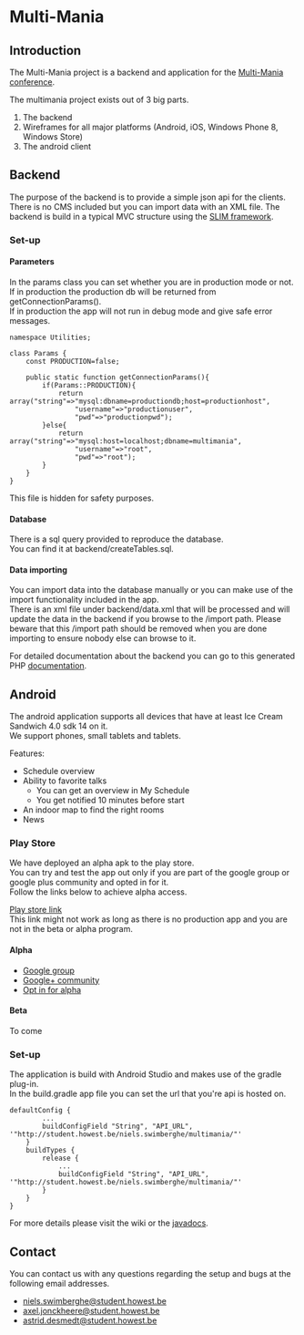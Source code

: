 # Multi-Mania #

## Introduction ##

The Multi-Mania project is a backend and application for the [Multi-Mania conference](http://multi-mania.be/).

The multimania project exists out of 3 big parts.

 1. The backend
 2. Wireframes for all major platforms (Android, iOS, Windows Phone 8, Windows Store)
 3. The android client

## Backend ##

The purpose of the backend is to provide a simple json api for the clients.  
There is no CMS included but you can import data with an XML file.
The backend is build in a typical MVC structure using the [SLIM framework](http://www.slimframework.com/).

### Set-up ###

#### Parameters ####
In the params class you can set whether you are in production mode or not.  
If in production the production db will be returned from getConnectionParams().  
If in production the app will not run in debug mode and give safe error messages.  

    namespace Utilities;

    class Params {
        const PRODUCTION=false;

        public static function getConnectionParams(){
            if(Params::PRODUCTION){
                return array("string"=>"mysql:dbname=productiondb;host=productionhost",
                    "username"=>"productionuser",
                    "pwd"=>"productionpwd");
            }else{
                return array("string"=>"mysql:host=localhost;dbname=multimania",
                    "username"=>"root",
                    "pwd"=>"root");
            }
        }
    } 

This file is hidden for safety purposes.

#### Database ####

There is a sql query provided to reproduce the database.  
You can find it at backend/createTables.sql.

#### Data importing ####

You can import data into the database manually or you can make use of the import functionality included in the app.  
There is an xml file under backend/data.xml that will be processed and will update the data in the backend if you browse to the /import path.
Please beware that this /import path should be removed when you are done importing to ensure nobody else can browse to it.  

   
For detailed documentation about the backend you can go to this generated PHP  [documentation](http://sniels.bitbucket.org/multi-mania/backend).

## Android ##

The android application supports all devices that have at least Ice Cream Sandwich 4.0 sdk 14 on it.  
We support phones, small tablets and tablets.

Features:

* Schedule overview
* Ability to favorite talks
    * You can get an overview in My Schedule
    * You get notified 10 minutes before start
* An indoor map to find the right rooms
* News

### Play Store ###

We have deployed an alpha apk to the play store.   
You can try and test the app out only if you are part of the google group or google plus community and opted in for it.   
Follow the links below to achieve alpha access.   

[Play store link](https://play.google.com/store/apps/details?id=be.ana.nmct.multimania)   
This link might not work as long as there is no production app and you are not in the beta or alpha program.

#### Alpha ####

* [Google group](https://groups.google.com/d/forum/multi-mania-android-alpha)
* [Google+ community](https://plus.google.com/communities/114637708619233859276)
* [Opt in for alpha](https://play.google.com/apps/testing/be.ana.nmct.multimania)

#### Beta ####

To come

### Set-up ###

The application is build with Android Studio and makes use of the gradle plug-in.  
In the build.gradle app file you can set the url that you're api is hosted on.

    defaultConfig {
            ...
            buildConfigField "String", "API_URL", '"http://student.howest.be/niels.swimberghe/multimania/"'
        }
        buildTypes {
            release {
                ...
                buildConfigField "String", "API_URL", '"http://student.howest.be/niels.swimberghe/multimania/"'
            }
        }
    }

For more details please visit the wiki or the [javadocs](http://sniels.bitbucket.org/multi-mania/android/).  

## Contact ##

You can contact us with any questions regarding the setup and bugs at the following email addresses.

* [niels.swimberghe@student.howest.be](mailto:niels.swimberghe@student.howest.be)
* [axel.jonckheere@student.howest.be](mailto:axel.jonckheere@student.howest.be)
* [astrid.desmedt@student.howest.be](mailto:astrid.desmedt@student.howest.be)